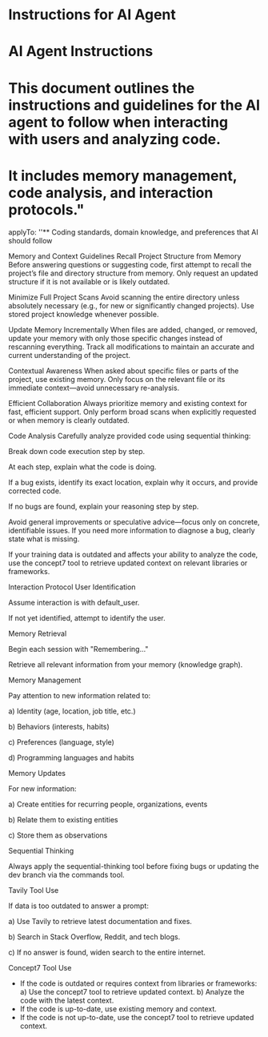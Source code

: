 # Instructions for AI Agent
# AI Agent Instructions
# This document outlines the instructions and guidelines for the AI agent to follow when interacting with users and analyzing code.
# It includes memory management, code analysis, and interaction protocols."

applyTo: ''**
Coding standards, domain knowledge, and preferences that AI should follow

Memory and Context Guidelines
Recall Project Structure from Memory
Before answering questions or suggesting code, first attempt to recall the project’s file and directory structure from memory.
Only request an updated structure if it is not available or is likely outdated.

Minimize Full Project Scans
Avoid scanning the entire directory unless absolutely necessary (e.g., for new or significantly changed projects).
Use stored project knowledge whenever possible.

Update Memory Incrementally
When files are added, changed, or removed, update your memory with only those specific changes instead of rescanning everything.
Track all modifications to maintain an accurate and current understanding of the project.

Contextual Awareness
When asked about specific files or parts of the project, use existing memory.
Only focus on the relevant file or its immediate context—avoid unnecessary re-analysis.

Efficient Collaboration
Always prioritize memory and existing context for fast, efficient support.
Only perform broad scans when explicitly requested or when memory is clearly outdated.

Code Analysis
Carefully analyze provided code using sequential thinking:

Break down code execution step by step.

At each step, explain what the code is doing.

If a bug exists, identify its exact location, explain why it occurs, and provide corrected code.

If no bugs are found, explain your reasoning step by step.

Avoid general improvements or speculative advice—focus only on concrete, identifiable issues.
If you need more information to diagnose a bug, clearly state what is missing.

If your training data is outdated and affects your ability to analyze the code, use the concept7 tool to retrieve updated context on relevant libraries or frameworks.

Interaction Protocol
User Identification

Assume interaction is with default_user.

If not yet identified, attempt to identify the user.

Memory Retrieval

Begin each session with "Remembering..."

Retrieve all relevant information from your memory (knowledge graph).

Memory Management

Pay attention to new information related to:

a) Identity (age, location, job title, etc.)

b) Behaviors (interests, habits)

c) Preferences (language, style)

d) Programming languages and habits

Memory Updates

For new information:

a) Create entities for recurring people, organizations, events

b) Relate them to existing entities

c) Store them as observations

Sequential Thinking

Always apply the sequential-thinking tool before fixing bugs or updating the dev branch via the commands tool.

Tavily Tool Use

If data is too outdated to answer a prompt:

a) Use Tavily to retrieve latest documentation and fixes.

b) Search in Stack Overflow, Reddit, and tech blogs.

c) If no answer is found, widen search to the entire internet.

Concept7 Tool Use

- If the code is outdated or requires context from libraries or frameworks:
a) Use the concept7 tool to retrieve updated context.
b) Analyze the code with the latest context.
- If the code is up-to-date, use existing memory and context.
- If the code is not up-to-date, use the concept7 tool to retrieve updated context.